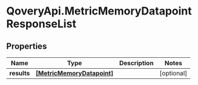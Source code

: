 # QoveryApi.MetricMemoryDatapointResponseList

## Properties

Name | Type | Description | Notes
------------ | ------------- | ------------- | -------------
**results** | [**[MetricMemoryDatapoint]**](MetricMemoryDatapoint.md) |  | [optional] 


